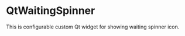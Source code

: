 QtWaitingSpinner
================

This is configurable custom Qt widget for showing waiting spinner icon.
